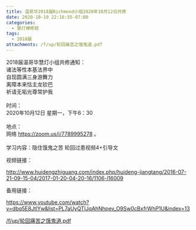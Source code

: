 ```yaml
---
title: 温哥华2018届Richmond小组2020年10月12日共修
date: 2020-10-10 22:16:55-07:00
categories:
  - 慧灯禅修班
tags:
  - 2018届
attachments: /f/up/轮回痛苦之饿鬼道.pdf
---
```

2018届温哥华慧灯小组共修通知：\
诸法等性本基法界中\
自现圆满三身游舞力\
离障本来怙主龙钦巴\
祈请无垢光尊常护我\
\
时间：\
2020年10月12日 星期一，下午6：30\
\
地点：\
网络 <https://zoom.us/j/7789995278> 。\
\
学习内容：隐住饿鬼之苦 轮回过患视频4+引导文

视频链接：
<!--StartFragment-->

<http://www.huidengzhiguang.com/index.php/huideng-jiangtang/2016-07-21-09-15-04/2017-01-20-04-20-16/1106-l16009>

<!--EndFragment-->

备用链接：

<!--StartFragment-->

<https://www.youtube.com/watch?v=dbq5E8JtlYw&list=PL7aUyQTIJqAhNhpev_O9Sw0cBxfrWhP1U&index=13>

[/f/up/轮回痛苦之饿鬼道.pdf](https://hdvblob.blob.core.windows.net/hdv/f/up/轮回痛苦之饿鬼道.pdf)